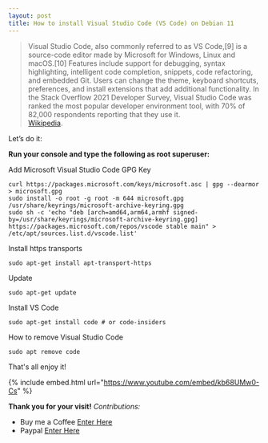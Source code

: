 ```yaml
---
layout: post
title: How to install Visual Studio Code (VS Code) on Debian 11
---
```


>Visual Studio Code, also commonly referred to as VS Code,[9] is a source-code editor made by Microsoft for Windows, Linux and macOS.[10] Features include support for debugging, syntax highlighting, intelligent code completion, snippets, code refactoring, and embedded Git. Users can change the theme, keyboard shortcuts, preferences, and install extensions that add additional functionality. In the Stack Overflow 2021 Developer Survey, Visual Studio Code was ranked the most popular developer environment tool, with 70% of 82,000 respondents reporting that they use it.  
[Wikipedia](https://en.wikipedia.org/wiki/Visual_Studio_Code).


Let’s do it:

**Run your console and type the following as root superuser:**

Add Microsoft Visual Studio Code GPG Key

```code
curl https://packages.microsoft.com/keys/microsoft.asc | gpg --dearmor > microsoft.gpg
sudo install -o root -g root -m 644 microsoft.gpg /usr/share/keyrings/microsoft-archive-keyring.gpg
sudo sh -c 'echo "deb [arch=amd64,arm64,armhf signed-by=/usr/share/keyrings/microsoft-archive-keyring.gpg] https://packages.microsoft.com/repos/vscode stable main" > /etc/apt/sources.list.d/vscode.list'
```

Install https transports

```code
sudo apt-get install apt-transport-https
```

Update

```code
sudo apt-get update
```

Install VS Code

```code
sudo apt-get install code # or code-insiders
```

How to remove Visual Studio Code

```code
sudo apt remove code
```

That's all enjoy it!

{% include embed.html url="https://www.youtube.com/embed/kb68UMw0-Cs" %} 

**Thank you for your visit!**
*Contributions:*

+ Buy me a Coffee [Enter Here](https://www.buymeacoffee.com/alvaloper)
+ Paypal [Enter Here](https://www.paypal.com/paypalme/ingespinozalj)